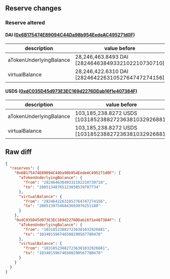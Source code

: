 ## Reserve changes

### Reserve altered

#### DAI ([0x6B175474E89094C44Da98b954EedeAC495271d0F](https://etherscan.io/address/0x6B175474E89094C44Da98b954EedeAC495271d0F))

| description | value before | value after |
| --- | --- | --- |
| aTokenUnderlyingBalance | 28,246,463.8493 DAI [28246463849332102210730710] | 28,051,348.7651 DAI [28051348765123030539707734] |
| virtualBalance | 28,246,422.6310 DAI [28246422631052764747274156] | 28,051,307.5468 DAI [28051307546843693076251180] |


#### USDS ([0xdC035D45d973E3EC169d2276DDab16f1e407384F](https://etherscan.io/address/0xdC035D45d973E3EC169d2276DDab16f1e407384F))

| description | value before | value after |
| --- | --- | --- |
| aTokenUnderlyingBalance | 103,185,238.8272 USDS [103185238827236381032926881] | 103,401,596.7465 USDS [103401596746508290567780478] |
| virtualBalance | 103,185,238.8272 USDS [103185238827236381032926881] | 103,401,596.7465 USDS [103401596746508290567780478] |


## Raw diff

```json
{
  "reserves": {
    "0x6B175474E89094C44Da98b954EedeAC495271d0F": {
      "aTokenUnderlyingBalance": {
        "from": "28246463849332102210730710",
        "to": "28051348765123030539707734"
      },
      "virtualBalance": {
        "from": "28246422631052764747274156",
        "to": "28051307546843693076251180"
      }
    },
    "0xdC035D45d973E3EC169d2276DDab16f1e407384F": {
      "aTokenUnderlyingBalance": {
        "from": "103185238827236381032926881",
        "to": "103401596746508290567780478"
      },
      "virtualBalance": {
        "from": "103185238827236381032926881",
        "to": "103401596746508290567780478"
      }
    }
  }
}
```